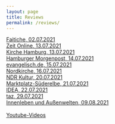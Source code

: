 ```yaml
---
layout: page
title: Reviews
permalink: /reviews/
---
```

<div><a href="https://faitiche.de/blog/2021/07/02/sounds-for-bell-tower-klangturm-hamburg-veddel">Faitiche, 02.07.2021</a></div>
<div><a href="https://www.zeit.de/hamburg/2021-07/elbvertiefung-13-07-2021">Zeit Online, 13.07.2021</a></div>
<div><a href="https://www.kirche-hamburg.de/nachrichten/details/elektro-klaenge-vom-kirchturm.html">Kirche Hamburg, 13.07.2021</a></div>
<div><a href="https://www.mopo.de/hamburg/hamburg-dieser-kirchturm-wird-zum-klangturm/">Hamburger Morgenpost, 14.07.2021</a></div>
<div><a href="https://www.evangelisch.de/inhalte/188453/15-07-2021/gitarren-klaenge-statt-glockengelaeut-kirchenprojekt-hamburg-veddel">evangelisch.de, 15.07.2021</a></div>
<div><a href="https://www.nordkirche.de/nachrichten/nachrichten-detail/nachricht/veddels-kirchturm-kann-auch-e-gitarre">Nordkirche, 16.07.2021</a></div>
<div><a href="https://www.ndr.de/kultur/musik/Klangturm-auf-der-Veddel-Neue-Sounds-aus-der-Kirche,klangturm106.html">NDR Kultur, 20.07.2021</a></div>
<div><a href="https://marktplatz-süderelbe.de/ungewoehnliche-toene-auf-der-veddel/">Marktplatz-Süderelbe, 21.07.2021</a></div>
<div><a href="https://www.idea.de/artikel/hamburg-gitarrenklang-statt-glockenlaeuten">IDEA, 22.07.2021</a></div>
<div><a href="https://taz.de/!5785946/">taz, 29.07.2021</a></div>
<div><a href="https://www.toniachristie.de/interviews/interview-benjamin-brunn-klangturm-hamburg-veddel/">Innenleben und Außenwelten, 09.08.2021</a></div>
<br>
<div><a href="https://www.youtube.com/channel/UCUpOhiNanxwQGwNqJQb_6eg">Youtube-Videos</a></div>
